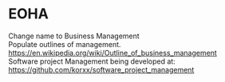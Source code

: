 # EOHA
Change name to Business Management
<br>
Populate outlines of management.
<br>
https://en.wikipedia.org/wiki/Outline_of_business_management
<br>
Software project Management being developed at: https://github.com/korxx/software_project_management
